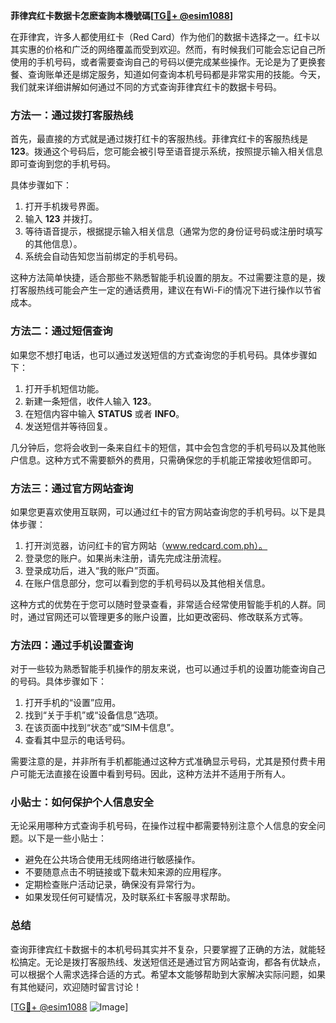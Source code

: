 **菲律宾红卡数据卡怎麽查詢本機號碼[[TG💪+ @esim1088](https://t.me/s/esim1088)]**

在菲律宾，许多人都使用红卡（Red Card）作为他们的数据卡选择之一。红卡以其实惠的价格和广泛的网络覆盖而受到欢迎。然而，有时候我们可能会忘记自己所使用的手机号码，或者需要查询自己的号码以便完成某些操作。无论是为了更换套餐、查询账单还是绑定服务，知道如何查询本机号码都是非常实用的技能。今天，我们就来详细讲解如何通过不同的方式查询菲律宾红卡的数据卡号码。

### 方法一：通过拨打客服热线

首先，最直接的方式就是通过拨打红卡的客服热线。菲律宾红卡的客服热线是 **123**。拨通这个号码后，您可能会被引导至语音提示系统，按照提示输入相关信息即可查询到您的手机号码。

具体步骤如下：

1. 打开手机拨号界面。
2. 输入 **123** 并拨打。
3. 等待语音提示，根据提示输入相关信息（通常为您的身份证号码或注册时填写的其他信息）。
4. 系统会自动告知您当前绑定的手机号码。

这种方法简单快捷，适合那些不熟悉智能手机设置的朋友。不过需要注意的是，拨打客服热线可能会产生一定的通话费用，建议在有Wi-Fi的情况下进行操作以节省成本。

### 方法二：通过短信查询

如果您不想打电话，也可以通过发送短信的方式查询您的手机号码。具体步骤如下：

1. 打开手机短信功能。
2. 新建一条短信，收件人输入 **123**。
3. 在短信内容中输入 **STATUS** 或者 **INFO**。
4. 发送短信并等待回复。

几分钟后，您将会收到一条来自红卡的短信，其中会包含您的手机号码以及其他账户信息。这种方式不需要额外的费用，只需确保您的手机能正常接收短信即可。

### 方法三：通过官方网站查询

如果您更喜欢使用互联网，可以通过红卡的官方网站查询您的手机号码。以下是具体步骤：

1. 打开浏览器，访问红卡的官方网站（www.redcard.com.ph）。
2. 登录您的账户。如果尚未注册，请先完成注册流程。
3. 登录成功后，进入“我的账户”页面。
4. 在账户信息部分，您可以看到您的手机号码以及其他相关信息。

这种方式的优势在于您可以随时登录查看，非常适合经常使用智能手机的人群。同时，通过官网还可以管理更多的账户设置，比如更改密码、修改联系方式等。

### 方法四：通过手机设置查询

对于一些较为熟悉智能手机操作的朋友来说，也可以通过手机的设置功能查询自己的号码。具体步骤如下：

1. 打开手机的“设置”应用。
2. 找到“关于手机”或“设备信息”选项。
3. 在该页面中找到“状态”或“SIM卡信息”。
4. 查看其中显示的电话号码。

需要注意的是，并非所有手机都能通过这种方式准确显示号码，尤其是预付费卡用户可能无法直接在设置中看到号码。因此，这种方法并不适用于所有人。

### 小贴士：如何保护个人信息安全

无论采用哪种方式查询手机号码，在操作过程中都需要特别注意个人信息的安全问题。以下是一些小贴士：

- 避免在公共场合使用无线网络进行敏感操作。
- 不要随意点击不明链接或下载未知来源的应用程序。
- 定期检查账户活动记录，确保没有异常行为。
- 如果发现任何可疑情况，及时联系红卡客服寻求帮助。

### 总结

查询菲律宾红卡数据卡的本机号码其实并不复杂，只要掌握了正确的方法，就能轻松搞定。无论是拨打客服热线、发送短信还是通过官方网站查询，都各有优缺点，可以根据个人需求选择合适的方式。希望本文能够帮助到大家解决实际问题，如果有其他疑问，欢迎随时留言讨论！

[[TG💪+ @esim1088](https://t.me/s/esim1088) ![Image](https://i.postimg.cc/4NQfJmqS/Snipaste-2025-05-13-00-14-12.png)]